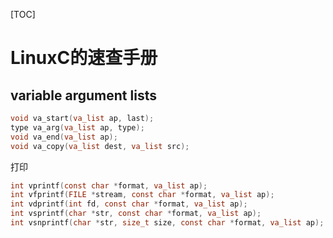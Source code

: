 [TOC]

LinuxC的速查手册
===

## variable argument lists

```c
void va_start(va_list ap, last);
type va_arg(va_list ap, type);
void va_end(va_list ap);
void va_copy(va_list dest, va_list src); 
```

打印

```c
int vprintf(const char *format, va_list ap);
int vfprintf(FILE *stream, const char *format, va_list ap);
int vdprintf(int fd, const char *format, va_list ap);
int vsprintf(char *str, const char *format, va_list ap);
int vsnprintf(char *str, size_t size, const char *format, va_list ap);
```

